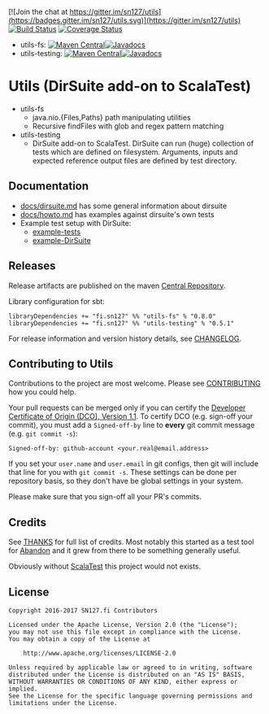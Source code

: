 [![Join the chat at https://gitter.im/sn127/utils](https://badges.gitter.im/sn127/utils.svg)](https://gitter.im/sn127/utils)
[![Build Status](https://travis-ci.org/sn127/utils.svg?branch=master)](https://travis-ci.org/sn127/utils)
[![Coverage Status](https://coveralls.io/repos/github/sn127/utils/badge.svg?branch=master)](https://coveralls.io/github/sn127/utils?branch=master)

 * utils-fs: [![Maven Central](https://maven-badges.herokuapp.com/maven-central/fi.sn127/utils-fs_2.12/badge.svg?style=plastic)](https://maven-badges.herokuapp.com/maven-central/fi.sn127/utils-fs_2.12)[![Javadocs](http://javadoc.io/badge/fi.sn127/utils-fs_2.12.svg?color=blue)](http://javadoc.io/doc/fi.sn127/utils-fs_2.12)
 * utils-testing: [![Maven Central](https://maven-badges.herokuapp.com/maven-central/fi.sn127/utils-testing_2.12/badge.svg?style=plastic)](https://maven-badges.herokuapp.com/maven-central/fi.sn127/utils-testing_2.12)[![Javadocs](http://javadoc.io/badge/fi.sn127/utils-testing_2.12.svg?color=blue)](http://javadoc.io/doc/fi.sn127/utils-testing_2.12)

# Utils (DirSuite add-on to ScalaTest)

 * utils-fs
   - java.nio.{Files,Paths} path manipulating utilities
   - Recursive findFiles with glob and regex pattern matching
 * utils-testing
   - DirSuite add-on to ScalaTest. DirSuite can run (huge) collection of tests
     which are defined on filesystem. Arguments, inputs and expected reference output
     files are defined by test directory.


## Documentation

 * [docs/dirsuite.md](./docs/dirsuite.md) has some general information about dirsuite
 * [docs/howto.md](./docs/howto.md) has examples against dirsuite's own tests
 * Example test setup with DirSuite:
   * [example-tests](./examples/tests/)
   * [example-DirSuite](./examples/src/test/scala/DirSuiteDemo.scala)


## Releases

Release artifacts are published on the maven 
[Central Repository](http://search.maven.org/#search%7Cga%7C1%7Cg%3A%22fi.sn127%22).

Library configuration for sbt:

    libraryDependencies += "fi.sn127" %% "utils-fs" % "0.8.0"
    libraryDependencies += "fi.sn127" %% "utils-testing" % "0.5.1"

For release information and version history details, see [CHANGELOG](./CHANGELOG.md).


## Contributing to Utils

Contributions to the project are most welcome. Please see 
[CONTRIBUTING](./CONTRIBUTING.md) how you could help. 

Your pull requests can be merged only if you can certify 
the [Developer Certificate of Origin (DCO), Version 1.1](./DCO). 
To certify DCO (e.g. sign-off your commit), you must add 
a `Signed-off-by` line to **every**  git commit message 
(e.g. `git commit -s`):

    Signed-off-by: github-account <your.real@email.address>

If you set your `user.name` and `user.email` in git configs,
then git will include that line for you with `git commit -s`. 
These settings can be done per repository basis, 
so they don't have be global settings in your system. 
 
Please make sure that you sign-off all your PR's commits. 


## Credits

See [THANKS](./THANKS.md) for full list of credits. Most notably 
this started as a test tool for [Abandon](https://github.com/hrj/abandon) 
and it grew from there to be something generally useful. 

Obviously without [ScalaTest](http://www.scalatest.org/) this project 
would not exists.


## License

    Copyright 2016-2017 SN127.fi Contributors
    
    Licensed under the Apache License, Version 2.0 (the "License");
    you may not use this file except in compliance with the License.
    You may obtain a copy of the License at

        http://www.apache.org/licenses/LICENSE-2.0

    Unless required by applicable law or agreed to in writing, software
    distributed under the License is distributed on an "AS IS" BASIS,
    WITHOUT WARRANTIES OR CONDITIONS OF ANY KIND, either express or implied.
    See the License for the specific language governing permissions and
    limitations under the License.
    
